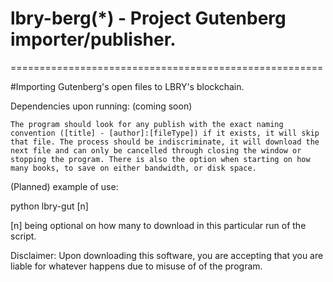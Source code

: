 # lbry-berg(*) - Project Gutenberg importer/publisher.
======================================================

#Importing Gutenberg's open files to LBRY's blockchain.

Dependencies upon running: (coming soon)

`The program should look for any publish with the exact naming convention ([title] - [author]:[fileType])
if it exists, it will skip that file.
The process should be indiscriminate, it will download the next file and can only be cancelled through closing
the window or stopping the program.
There is also the option when starting on how many books, to save on either bandwidth, or disk space.`

(Planned) example of use:

python lbry-gut [n]

[n] being optional on how many to download in this particular run of the script.

Disclaimer:
Upon downloading this software, you are accepting that you are liable for whatever happens due to misuse of
of the program. 

